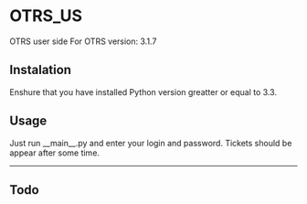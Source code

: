 # OTRS\_US

OTRS user side
For OTRS version: 3.1.7

## Instalation
Enshure that you have installed Python version greatter or equal to 3.3. 

## Usage
Just run \_\_main\_\_.py and enter your login and password. Tickets should be appear after some time.

---------------------------------

## Todo
